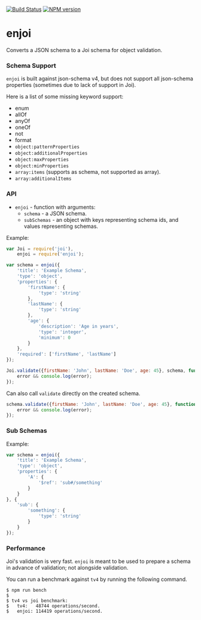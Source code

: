 [![Build Status](https://travis-ci.org/tlivings/enjoi.png)](https://travis-ci.org/tlivings/enjoi) [![NPM version](https://badge.fury.io/js/enjoi.png)](http://badge.fury.io/js/enjoi)

# enjoi

Converts a JSON schema to a Joi schema for object validation.

### Schema Support

`enjoi` is built against json-schema v4, but does not support all json-schema properties
(sometimes due to lack of support in Joi).

Here is a list of some missing keyword support:

- enum
- allOf
- anyOf
- oneOf
- not
- format
- `object:patternProperties`
- `object:additionalProperties`
- `object:maxProperties`
- `object:minProperties`
- `array:items` (supports as schema, not supported as array).
- `array:additionalItems`

### API

- `enjoi` - function with arguments:
    - `schema` - a JSON schema.
    - `subSchemas` - an object with keys representing schema ids, and values representing schemas.

Example:

```javascript
var Joi = require('joi'),
    enjoi = require('enjoi');

var schema = enjoi({
    'title': 'Example Schema',
    'type': 'object',
    'properties': {
        'firstName': {
            'type': 'string'
        },
        'lastName': {
            'type': 'string'
        },
        'age': {
            'description': 'Age in years',
            'type': 'integer',
            'minimum': 0
        }
    },
    'required': ['firstName', 'lastName']
});

Joi.validate({firstName: 'John', lastName: 'Doe', age: 45}, schema, function (error, value) {
    error && console.log(error);
});
```

Can also call `validate` directly on the created schema.

```javascript
schema.validate({firstName: 'John', lastName: 'Doe', age: 45}, function (error, value) {
    error && console.log(error);
});
```

### Sub Schemas

Example:

```javascript
var schema = enjoi({
    'title': 'Example Schema',
    'type': 'object',
    'properties': {
        'A': {
            '$ref': 'sub#/something'
        }
    }
}, {
    'sub': {
        'something': {
            'type': 'string'
        }
    }
});
```

### Performance

Joi's validation is very fast. `enjoi` is meant to be used to prepare a schema in advance of
validation; not alongside validation.

You can run a benchmark against `tv4` by running the following command.

```shell
$ npm run bench
$
$ tv4 vs joi benchmark:
$ 	tv4:   48744 operations/second.
$ 	enjoi: 114419 operations/second.
```
